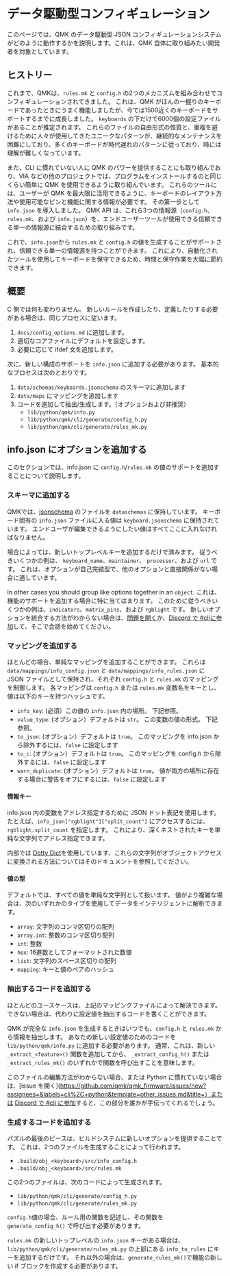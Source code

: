 # データ駆動型コンフィギュレーション

<!---
  grep --no-filename "^[ ]*git diff" docs/ja/*.md | sh
  original document: 0.12.7:docs/data_driven_config.md
  git diff 0.12.7 HEAD -- docs/data_driven_config.md | cat
-->

このページでは、QMK のデータ駆動型 JSON コンフィギュレーションシステムがどのように動作するかを説明します。これは、QMK 自体に取り組みたい開発者を対象としています。

## ヒストリー

これまで、QMKは、`rules.mk` と `config.h` の2つのメカニズムを組み合わせでコンフィギュレーションされてきました。
これは、QMK がほんの一握りのキーボードであったときにうまく機能しましたが、今では1500近くのキーボードをサポートするまでに成長しました。
`keyboards` の下だけで6000個の設定ファイルがあることが推定されます。
これらのファイルの自由形式の性質と、重複を避けるために人々が使用してきたユニークなパターンが、継続的なメンテナンスを困難にしており、多くのキーボードが時代遅れのパターンに従っており、時には理解が難しくなっています。

また、CLI に慣れていない人に QMK のパワーを提供することにも取り組んでおり、VIA などの他のプロジェクトでは、プログラムをインストールするのと同じくらい簡単に QMK を使用できるように取り組んでいます。
これらのツールには、ユーザーが QMK を最大限に活用できるように、キーボードのレイアウト方法や使用可能なピンと機能に関する情報が必要です。
その第一歩として `info.json` を導入しました。
QMK API は、これら3つの情報源（`config.h`、` rules.mk`、および `info.json`）を、エンドユーザーツールが使用できる信頼できる単一の情報源に結合するための取り組みです。

これで、`info.json`から `rules.mk` と `config.h` の値を生成することがサポートされ、信頼できる単一の情報源を持つことができます。
これにより、自動化されたツールを使用してキーボードを保守できるため、時間と保守作業を大幅に節約できます。

## 概要

C 側では何も変わりません。
新しいルールを作成したり、定義したりする必要がある場合は、同じプロセスに従います。

1. `docs/config_options.md` に追加します。
1. 適切なコアファイルにデフォルトを設定します。
1. 必要に応じて ifdef 文を追加します。

次に、新しい構成のサポートを `info.json` に追加する必要があります。
基本的なプロセスは次のとおりです。

1. `data/schemas/keyboards.jsonschema` のスキーマに追加します
1. `data/maps` にマッピングを追加します
1. コードを追加して抽出/生成します。（オプションおよび非推奨）
   * `lib/python/qmk/info.py`
   * `lib/python/qmk/cli/generate/config_h.py`
   * `lib/python/qmk/cli/generate/rules_mk.py`

## info.json にオプションを追加する

このセクションでは、info.json に `config.h`/`rules.mk` の値のサポートを追加することについて説明します。

### スキーマに追加する

QMKでは、[jsonschema](https:json-schema.org) のファイルを `dataschemas` に保持しています。
キーボード固有の `info.json` ファイルに入る値は `keyboard.jsonschema` に保持されています。
エンドユーザが編集できるようにしたい値はすべてここに入れなければなりません。

場合によっては、新しいトップレベルキーを追加するだけで済みます。
従うべきいくつかの例は、 `keyboard_name`、`maintainer`、 `processor`、および `url` です。
これは、オプションが自己完結型で、他のオプションと直接関係がない場合に適しています。

In other cases you should group like options together in an `object`.
これは、機能のサポートを追加する場合に特に当てはまります。
このために従うべきいくつかの例は、`indicators`、`matrix_pins`、および `rgblight` です。
新しいオプションを統合する方法がわからない場合は、[問題を開く](https://github.com/qmk/qmk_firmware/issues/new?assignees=&labels=cli%2C+python&template=other_issues.md&title=)か、[Discord で #cliに参加](https://discord.gg/heQPAgy)して、そこで会話を始めてください。

### マッピングを追加する

ほとんどの場合、単純なマッピングを追加することができます。
これらは `data/mappings/info_config.json` と `data/mappings/info_rules.json` に JSON ファイルとして保持され、それぞれ `config.h` と `rules.mk` のマッピングを制御します。
各マッピングは `config.h` または `rules.mk` 変数名をキーとし、値は以下のキーを持つハッシュです。

* `info_key`: (必須）この値の `info.json` 内の場所。 下記参照。
* `value_type`: (オプション）デフォルトは `str`。 この変数の値の形式。 下記参照。
* `to_json`: (オプション）デフォルトは `true`。 このマッピングを info.json から除外するには、`false` に設定します
* `to_c`: (オプション）デフォルトは `true`。 このマッピングを config.h から除外するには、`false` に設定します
* `warn_duplicate`: (オプション）デフォルトは `true`。 値が両方の場所に存在する場合に警告をオフにするには、`false` に設定します

#### 情報キー

info.json 内の変数をアドレス指定するために JSON ドット表記を使用します。
たとえば、`info_json["rgblight"]["split_count"]` にアクセスするには、`rgblight.split_count` を指定します。
これにより、深くネストされたキーを単純な文字列でアドレス指定できます。

内部では [Dotty Dict](https://dotty-dict.readthedocs.io/en/latest/)を使用しています、これらの文字列がオブジェクトアクセスに変換される方法についてはそのドキュメントを参照してください。

#### 値の型

デフォルトでは、すべての値を単純な文字列として扱います。
値がより複雑な場合は、次のいずれかのタイプを使用してデータをインテリジェントに解析できます。

* `array`: 文字列のコンマ区切りの配列
* `array.int`: 整数のコンマ区切り配列
* `int`: 整数
* `hex`: 16進数としてフォーマットされた数値
* `list`: 文字列のスペース区切りの配列
* `mapping`: キーと値のペアのハッシュ

### 抽出するコードを追加する

ほとんどのユースケースは、上記のマッピングファイルによって解決できます。
できない場合は、代わりに設定値を抽出するコードを書くことができます。

QMK が完全な `info.json` を生成するときはいつでも、`config.h` と `rules.mk` から情報を抽出します。
あなたの新しい設定値のためのコードを `lib/python/qmk/info.py` に追加する必要があります。
通常、これは、新しい `_extract_<feature>()` 関数を追加してから、 `_extract_config_h()` または `_extract_rules_mk()` のいずれかで関数を呼び出すことを意味します。

このファイルの編集方法がわからない場合、または Python に慣れていない場合は、[issue を開く](https://github.com/qmk/qmk_firmware/issues/new?assignees=&labels=cli%2C+python&template=other_issues.md&title=）または [Discord で #cli に参加](https://discord.gg/heQPAgy)すると、この部分を誰かが手伝ってくれるでしょう。

### 生成するコードを追加する

パズルの最後のピースは、ビルドシステムに新しいオプションを提供することです。
これは、2つのファイルを生成することによって行われます。

* `.build/obj_<keyboard>/src/info_config.h`
* `.build/obj_<keyboard>/src/rules.mk`

この2つのファイルは、次のコードによって生成されます。

* `lib/python/qmk/cli/generate/config_h.py`
* `lib/python/qmk/cli/generate/rules_mk.py`

`config.h`値の場合、ルール用の関数を記述し、その関数を `generate_config_h()` で呼び出す必要があります。

`rules.mk` の新しいトップレベルの `info.json` キーがある場合は、`lib/python/qmk/cli/generate/rules_mk.py` の上部にある `info_to_rules` にキーを追加するだけです。
それ以外の場合は、`generate_rules_mk()`で機能の新しい if ブロックを作成する必要があります。
